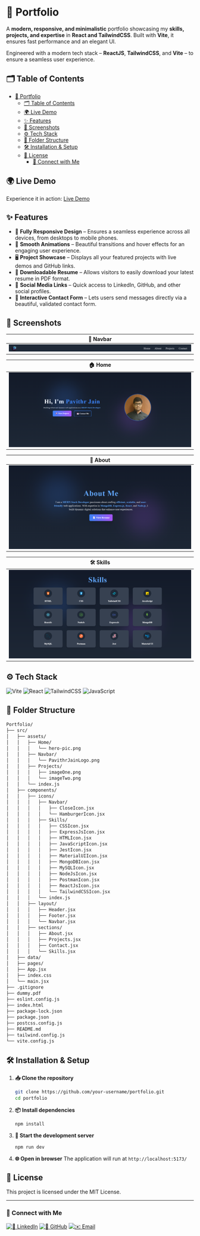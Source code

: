 # 📌 Portfolio

A **modern, responsive, and minimalistic** portfolio showcasing my **skills, projects, and expertise** in **React and TailwindCSS**. Built with **Vite**, it ensures fast performance and an elegant UI.

Engineered with a modern tech stack – **ReactJS**, **TailwindCSS**, and **Vite** – to ensure a seamless user experience.

## 🗂️ Table of Contents

- [📌 Portfolio](#-portfolio)
  - [🗂️ Table of Contents](#️-table-of-contents)
  - [🌍 Live Demo](#-live-demo)
  - [✨ Features](#-features)
  - [📸 Screenshots](#-screenshots)
  - [⚙️ Tech Stack](#️-tech-stack)
  - [📂 Folder Structure](#-folder-structure)
  - [🛠️ Installation \& Setup](#️-installation--setup)
  - [📜 License](#-license)
    - [🔗 Connect with Me](#-connect-with-me)

## 🌍 Live Demo

Experience it in action: [Live Demo](https://pavithrj.github.io/portfolio)

## ✨ Features

- 📱 **Fully Responsive Design** – Ensures a seamless experience across all devices, from desktops to mobile phones.
- 🎨 **Smooth Animations** – Beautiful transitions and hover effects for an engaging user experience.
- 🖥️ **Project Showcase** – Displays all your featured projects with live demos and GitHub links.
- 📄 **Downloadable Resume** – Allows visitors to easily download your latest resume in PDF format.
- 🔗 **Social Media Links** – Quick access to LinkedIn, GitHub, and other social profiles.
- 💬 **Interactive Contact Form** – Lets users send messages directly via a beautiful, validated contact form.

## 📸 Screenshots

| 🧭 Navbar |
|-|
| ![Navbar](./src/assets/demo/navbar.png) |

| 🏠 Home |
|-|
| ![Home](./src/assets/demo/home.png) |

| 👤 About |
|-|
| ![About](./src/assets/demo/about.png) |

| 🛠️ Skills |
|-|
| ![Skills](./src/assets/demo/skills.png) |

<!--

| 📂 Projects |
|-|
| ![Projects](./src/assets/demo/projects.png) |

| 📞 Contact |
|-|
| ![Contact](./src/assets/demo/contact.png) |

| 🔚 Footer |
|-|
| ![Footer](./src/assets/demo/footer.png) |

-->

## ⚙️ Tech Stack

![Vite](https://img.shields.io/badge/Vite-563D7C?style=for-the-badge&logo=vite&logoColor=white)
![React](https://img.shields.io/badge/React-20232A?style=for-the-badge&logo=react&logoColor=61DAFB)
![TailwindCSS](https://img.shields.io/badge/TailwindCSS-0EA5E9?style=for-the-badge&logo=tailwind-css&logoColor=white)
![JavaScript](https://img.shields.io/badge/JavaScript-F7DF1E?style=for-the-badge&logo=javascript&logoColor=black)


## 📂 Folder Structure

```
Portfolio/
├── src/
│   ├── assets/
│   │   ├── Home/
│   │   │   └── hero-pic.png
│   │   ├── Navbar/
│   │   │   └── PavithrJainLogo.png
│   │   ├── Projects/
│   │   │   ├── imageOne.png
│   │   │   └── imageTwo.png
│   │   └── index.js
│   ├── components/
│   │   ├── icons/
│   │   │   ├── Navbar/
│   │   │   │   ├── CloseIcon.jsx
│   │   │   │   └── HamburgerIcon.jsx
│   │   │   ├── Skills/
│   │   │   │   ├── CSSIcon.jsx
│   │   │   │   ├── ExpressJsIcon.jsx
│   │   │   │   ├── HTMLIcon.jsx
│   │   │   │   ├── JavaScriptIcon.jsx
│   │   │   │   ├── JestIcon.jsx
│   │   │   │   ├── MaterialUIIcon.jsx
│   │   │   │   ├── MongoDBIcon.jsx
│   │   │   │   ├── MySQLIcon.jsx
│   │   │   │   ├── NodeJsIcon.jsx
│   │   │   │   ├── PostmanIcon.jsx
│   │   │   │   ├── ReactJsIcon.jsx
│   │   │   │   └── TailwindCSSIcon.jsx
│   │   │   └── index.js
│   │   ├── layout/
│   │   │   ├── Header.jsx
│   │   │   ├── Footer.jsx
│   │   │   └── Navbar.jsx
│   │   ├── sections/
│   │   │   ├── About.jsx
│   │   │   ├── Projects.jsx
│   │   │   ├── Contact.jsx
│   │   │   └── Skills.jsx
│   ├── data/
│   ├── pages/
│   ├── App.jsx
│   ├── index.css
│   └── main.jsx
├── .gitignore
├── dummy.pdf
├── eslint.config.js
├── index.html
├── package-lock.json
├── package.json
├── postcss.config.js
├── README.md
├── tailwind.config.js
└── vite.config.js
```

## 🛠️ Installation & Setup

1. **📥 Clone the repository**
   ```sh
   git clone https://github.com/your-username/portfolio.git
   cd portfolio
   ```
2. **📦 Install dependencies**
   ```sh
   npm install
   ```
3. **🚀 Start the development server**
   ```sh
   npm run dev
   ```
4. **🌐 Open in browser**
   The application will run at `http://localhost:5173/`

## 📜 License
This project is licensed under the MIT License.

---

### 🔗 Connect with Me

[![💼 LinkedIn](https://img.shields.io/badge/-LinkedIn-blue?style=for-the-badge&logo=linkedin)](https://linkedin.com/in/pavithr-jain)
[![🐙 GitHub](https://img.shields.io/badge/-GitHub-gray?style=for-the-badge&logo=github)](https://github.com/Pavithrj)
[![✉️ Email](https://img.shields.io/badge/-Email-red?style=for-the-badge&logo=gmail)](mailto:pavithrjain19@example.com)